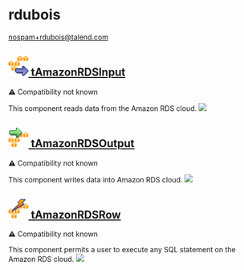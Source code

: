 # rdubois
  <nospam+rdubois@talend.com>

## <a href='./components/tAmazonRDSInput/readme.md'><img src='./components/tAmazonRDSInput/logo.jpg' width='40' height='40'> tAmazonRDSInput</a>
 :warning: Compatibility not known

This component reads data from the Amazon RDS cloud.
<img src='./components/tAmazonRDSInput/sample.jpg'>

## <a href='./components/tAmazonRDSOutput/readme.md'><img src='./components/tAmazonRDSOutput/logo.jpg' width='40' height='40'> tAmazonRDSOutput</a>
 :warning: Compatibility not known

This component writes data into Amazon RDS cloud.
<img src='./components/tAmazonRDSOutput/sample.jpg'>

## <a href='./components/tAmazonRDSRow/readme.md'><img src='./components/tAmazonRDSRow/logo.jpg' width='40' height='40'> tAmazonRDSRow</a>
 :warning: Compatibility not known

This component permits a user to execute any SQL statement on the Amazon RDS cloud. 
<img src='./components/tAmazonRDSRow/sample.jpg'>
